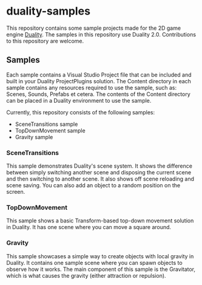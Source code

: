 # duality-samples
This repository contains some sample projects made for the 2D game engine [Duality](https://github.com/AdamsLair/duality).
The samples in this repository use Duality 2.0.
Contributions to this repository are welcome.

## Samples
Each sample contains a Visual Studio Project file that can be included and built in your Duality ProjectPlugins solution. The Content directory in each sample contains any resources required to use the sample, such as: Scenes, Sounds, Prefabs et cetera. The contents of the Content directory can be placed in a Duality environment to use the sample.

Currently, this repository consists of the following samples:
  * SceneTransitions sample
  * TopDownMovement sample
  * Gravity sample
  
  ### SceneTransitions
  This sample demonstrates Duality's scene system. It shows the difference between simply switching another scene and disposing the current scene and then switching to another scene. It also shows off scene reloading and scene saving. You can also add an object to a random position on the screen.
  ### TopDownMovement
  This sample shows a basic Transform-based top-down movement solution in Duality. It has one scene where you can move a square around.
  ### Gravity
  This sample showcases a simple way to create objects with local gravity in Duality. It contains one sample scene where you can spawn objects to observe how it works. The main component of this sample is the Gravitator, which is what causes the gravity (either attraction or repulsion).
